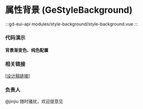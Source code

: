 # 属性背景 (GeStyleBackground)

:::gd-eui-api modules/style-background/style-background.vue
:::

### 代码演示

#### 背景渐变色、纯色配置

<code-box name="demo-style-background"></code-box>

### 相关链接

[[设计稿链接](https://www.figma.com/file/EiH0WC37gqZny1alDTkiw0/Gaoding---Editor?node-id=759%3A2706)]

### 负责人

@jinjiu 随时骚扰，欢迎提意见
